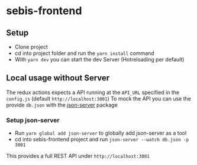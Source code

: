 # sebis-frontend

## Setup
* Clone project
* cd into project folder and run the `yarn install` command
* With `yarn dev` you can start the dev Server (Hotreloading per default)

## Local usage without Server
The redux actions expects a API running at the `API_URL` specified in the `config.js` (default `http://localhost:3001`)
To mock the API you can use the provide `db.json` with the [json-server](https://github.com/typicode/json-server) package

### Setup json-server  
* Run `yarn global add json-server` to globally add json-server as a tool
* cd into sebis-frontend project and run `json-server --watch db.json -p 3001`

This provides a full REST API under `http://localhost:3001`